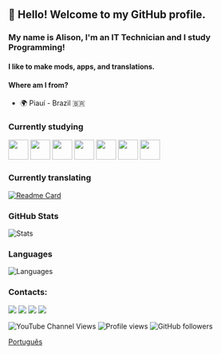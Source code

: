 ## 👋 Hello! Welcome to my GitHub profile.
### My name is Alison, I'm an IT Technician and I study Programming!
#### I like to make mods, apps, and translations.

#### Where am I from?
   - 🌍 Piauí - Brazil :brazil:

### Currently studying

<img src="https://cdn.jsdelivr.net/gh/devicons/devicon/icons/java/java-original.svg" width="40" height="40"/> <img src="https://cdn.jsdelivr.net/gh/devicons/devicon/icons/python/python-original.svg" width="40" height="40"/> <img src="https://cdn.jsdelivr.net/gh/devicons/devicon/icons/csharp/csharp-original.svg" width="40" height="40"/> <img src="https://cdn.jsdelivr.net/gh/devicons/devicon/icons/javascript/javascript-original.svg" width="40" height="40"/> <img src="https://cdn.jsdelivr.net/gh/devicons/devicon/icons/kotlin/kotlin-original.svg" width="40" height="40"/> <img src="https://cdn.jsdelivr.net/gh/devicons/devicon/icons/jetpackcompose/jetpackcompose-original.svg" width="40" height="40"/> <img src="https://plugins.jetbrains.com/files/7385/84140/icon/default.svg" width="40" height="40"/>

### Currently translating
[![Readme Card](https://github-readme-stats.vercel.app/api/pin/?username=jindrapetrik&repo=jpexs-decompiler&show_owner=true&show_icons=true&icon_color=D32F2F&theme=dark&title_color=blueviolet)](https://github.com/jindrapetrik/github-readme-stats)

### GitHub Stats
![Stats](https://github-readme-stats.vercel.app/api?username=alimsoftware&show_icons=true&icon_color=D32F2F&theme=dark&title_color=blueviolet&count_private=true&include_all_commits=true)

### Languages
![Languages](https://github-readme-stats.vercel.app/api/top-langs/?username=alimsoftware&title_color=blueviolet&theme=dark&langs_count=3&hide=javascript,html,roff,assembly,objective-c,xsslt)

### Contacts:
<div>
<a href="https://www.youtube.com/channel/UCUG2MmNAzWvbMW1pYi-d2Iw" target="_blank"><img src="https://img.shields.io/badge/YouTube-FF0000?style=for-the-badge&logo=youtube&logoColor=white" target="_blank"></a>
<a href="https://t.me./Sherdnado"><img src="https://img.shields.io/badge/Telegram-0088CC?style=for-the-badge&logo=telegram&logoColor=white" target="_blank"></a>
<a href="https://instagram.com/alison_mdl" target="_blank"><img src="https://img.shields.io/badge/-Instagram-%23E4405F?style=for-the-badge&logo=instagram&logoColor=white" target="_blank"></a>
<a href="mailto:contato@alisoftdevelopment"><img src="https://img.shields.io/badge/Gmail-D14836?style=for-the-badge&logo=gmail&logoColor=white" target="_blank"></a>
</div>

![YouTube Channel Views](https://img.shields.io/youtube/channel/views/UCUG2MmNAzWvbMW1pYi-d2Iw?style=flat&label=YouTube%20Views&link=https%3A%2F%2Fwww.youtube.com%2F%40alimsoftdev)
![Profile views](https://komarev.com/ghpvc/?username=alimsoftware&color=blue&label=Profile+Views)
![GitHub followers](https://img.shields.io/github/followers/alimsoftware?style=flat&color=brightgreen&label=Followers)


[Português](https://github.com/alimsoftware/alimsoftware/blob/master/README.md)
